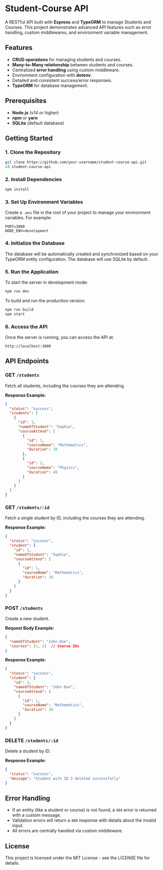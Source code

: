 
# Student-Course API

A RESTful API built with **Express** and **TypeORM** to manage Students and Courses. This project demonstrates advanced API features such as error handling, custom middlewares, and environment variable management.

## Features

- **CRUD operations** for managing students and courses.
- **Many-to-Many relationship** between students and courses.
- Centralized **error handling** using custom middleware.
- Environment configuration with **dotenv**.
- Detailed and consistent success/error responses.
- **TypeORM** for database management.

## Prerequisites

- **Node.js** (v14 or higher)
- **npm** or **yarn**
- **SQLite** (default database)

## Getting Started

### 1. Clone the Repository

```bash
git clone https://github.com/your-username/student-course-api.git
cd student-course-api
```

### 2. Install Dependencies

```bash
npm install
```

### 3. Set Up Environment Variables

Create a `.env` file in the root of your project to manage your environment variables. For example:

```
PORT=3000
NODE_ENV=development
```

### 4. Initialize the Database

The database will be automatically created and synchronized based on your TypeORM entity configuration. The database will use SQLite by default.

### 5. Run the Application

To start the server in development mode:

```bash
npm run dev
```

To build and run the production version:

```bash
npm run build
npm start
```

### 6. Access the API

Once the server is running, you can access the API at:

```
http://localhost:3000
```

## API Endpoints

### GET `/students`

Fetch all students, including the courses they are attending.

**Response Example:**

```json
{
  "status": "success",
  "students": [
    {
      "id": 1,
      "nameOfStudent": "Sophia",
      "courseAttend": [
        {
          "id": 1,
          "courseName": "Mathematics",
          "duration": 30
        },
        {
          "id": 2,
          "courseName": "Physics",
          "duration": 40
        }
      ]
    }
  ]
}
```

### GET `/students/:id`

Fetch a single student by ID, including the courses they are attending.

**Response Example:**

```json
{
  "status": "success",
  "student": {
    "id": 1,
    "nameOfStudent": "Sophia",
    "courseAttend": [
      {
        "id": 1,
        "courseName": "Mathematics",
        "duration": 30
      }
    ]
  }
}
```

### POST `/students`

Create a new student.

**Request Body Example:**

```json
{
  "nameOfStudent": "John Doe",
  "courses": [1, 2]  // Course IDs
}
```

**Response Example:**

```json
{
  "status": "success",
  "student": {
    "id": 3,
    "nameOfStudent": "John Doe",
    "courseAttend": [
      {
        "id": 1,
        "courseName": "Mathematics",
        "duration": 30
      }
    ]
  }
}
```

### DELETE `/students/:id`

Delete a student by ID.

**Response Example:**

```json
{
  "status": "success",
  "message": "Student with ID 3 deleted successfully"
}
```

## Error Handling

- If an entity (like a student or course) is not found, a `404` error is returned with a custom message.
- Validation errors will return a `400` response with details about the invalid input.
- All errors are centrally handled via custom middleware.

## License

This project is licensed under the MIT License - see the LICENSE file for details.

